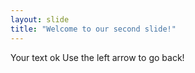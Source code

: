 ```yaml
---
layout: slide
title: "Welcome to our second slide!"
---
```

Your text  ok
Use the left arrow to go back!
